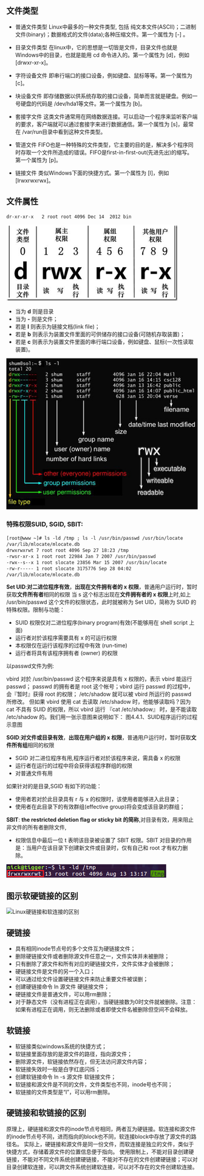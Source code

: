 ## 文件类型

- 普通文件类型
Linux中最多的一种文件类型, 包括 纯文本文件(ASCII)；二进制文件(binary)；数据格式的文件(data);各种压缩文件。第一个属性为 [-] 。

- 目录文件类型
在linux中，它的思想是一切皆是文件，目录文件也就是Windows中的目录，也就是能用 cd 命令进入的。第一个属性为 [d]，例如 [drwxr-xr-x]。
- 字符设备文件
即串行端口的接口设备，例如键盘、鼠标等等。第一个属性为 [c]。
- 块设备文件
即存储数据以供系统存取的接口设备，简单而言就是硬盘。例如一号硬盘的代码是 /dev/hda1等文件。第一个属性为 [b]。
- 套接字文件
这类文件通常用在网络数据连接。可以启动一个程序来监听客户端的要求，客户端就可以通过套接字来进行数据通信。第一个属性为 [s]，最常在 /var/run目录中看到这种文件类型。
- 管道文件
FIFO也是一种特殊的文件类型，它主要的目的是，解决多个程序同时存取一个文件所造成的错误。FIFO是first-in-first-out(先进先出)的缩写。第一个属性为 [p]。
- 链接文件
类似Windows下面的快捷方式。第一个属性为 [l]，例如 [lrwxrwxrwx]。


## 文件属性

```
dr-xr-xr-x   2 root root 4096 Dec 14  2012 bin
```

![363003_1227493859FdXT](img/363003_1227493859FdXT.png)

- 当为 **d** 则是目录
- 当为 **-** 则是文件；
- 若是 **l** 则表示为链接文档(link file)；
- 若是 **b** 则表示为装置文件里面的可供储存的接口设备(可随机存取装置)；
- 若是 **c** 则表示为装置文件里面的串行端口设备，例如键盘、鼠标(一次性读取装置)。

![img](img/file-llls22.jpg)

### 特殊权限SUID, SGID, SBIT:

```shell
[root@www ~]# ls -ld /tmp ; ls -l /usr/bin/passwd /usr/bin/locate /var/lib/mlocate/mlocate.db
drwxrwxrwt 7 root root 4096 Sep 27 18:23 /tmp
-rwsr-xr-x 1 root root 22984 Jan 7 2007 /usr/bin/passwd
-rwx--s--x 1 root slocate 23856 Mar 15 2007 /usr/bin/locate
-rw-r----- 1 root slocate 3175776 Sep 28 04:02 /var/lib/mlocate/mlocate.db
```
**Set UID**:**对二进位程序有效**，**出现在文件拥有者的 x 权限**，普通用户运行时，暂时获取**文件所有者**相同的权限
当 s 这个标志出现在**文件拥有者的 x 权限**上时,如上 /usr/bin/passwd 这个文件的权限状态，此时就被称为 Set UID，简称为 SUID 的特殊权限。限制与功能：

- SUID 权限仅对二进位程序(binary program)有效(不能够用在 shell script 上面)
- 运行者对於该程序需要具有 x 的可运行权限
- 本权限仅在运行该程序的过程中有效 (run-time)
- 运行者将具有该程序拥有者 (owner) 的权限

以passwd文件为例:

vbird 对於 /usr/bin/passwd 这个程序来说是具有 x 权限的，表示 vbird 能运行 passwd；
passwd 的拥有者是 root 这个帐号；vbird 运行 passwd 的过程中，会『暂时』获得 root 的权限；
/etc/shadow 就可以被 vbird 所运行的 passwd 所修改。
但如果 vbird 使用 cat 去读取 /etc/shadow 时，他能够读取吗？因为 cat 不具有 SUID 的权限，所以 vbird 运行 『cat /etc/shadow』 时，是不能读取 /etc/shadow 的。我们用一张示意图来说明如下：
图4.4.1、SUID程序运行的过程示意图

**SGID**:**对文件或目录有效**，**出现在用户组的 x 权限**，普通用户运行时，暂时获取**文件所有组**相同的权限

- SGID 对二进位程序有用,程序运行者对於该程序来说，需具备 x 的权限
- 运行者在运行的过程中将会获得该程序群组的权限
- 对普通文件有用

如果针对的是目录,SGID 有如下的功能：

- 使用者若对於此目录具有 r 与 x 的权限时，该使用者能够进入此目录；
- 使用者在此目录下的有效群组(effective group)将会变成该目录的群组；

**SBIT**: **the restricted deletion flag or sticky bit 的简称**,对目录有效，用来阻止非文件的所有者删除文件,

- 权限信息中最后一位 t 表明该目录被设置了 SBIT 权限。SBIT 对目录的作用是：当用户在该目录下创建新文件或目录时，仅有自己和 root 才有权力删除。

![img](img/952033-20180915174640290-896611380.png)

## 图示软硬链接的区别

![Linux硬链接和软连接的区别](https://xzchsia.github.io/img/in-post/linux-hard-soft-link/linux-soft-hard-link-diff.png)

## 硬链接

- 具有相同inode节点号的多个文件互为硬链接文件；
- 删除硬链接文件或者删除源文件任意之一，文件实体并未被删除；
- 只有删除了源文件和所有对应的硬链接文件，文件实体才会被删除；
- 硬链接文件是文件的另一个入口；
- 可以通过给文件设置硬链接文件来防止重要文件被误删；
- 创建硬链接命令 ln 源文件 硬链接文件；
- 硬链接文件是普通文件，可以用rm删除；
- 对于静态文件（没有进程正在调用），当硬链接数为0时文件就被删除。注意：如果有进程正在调用，则无法删除或者即使文件名被删除但空间不会释放。

## 软链接

- 软链接类似windows系统的快捷方式；
- 软链接里面存放的是源文件的路径，指向源文件；
- 删除源文件，软链接依然存在，但无法访问源文件内容；
- 软链接失效时一般是白字红底闪烁；
- 创建软链接命令 ln -s 源文件 软链接文件；
- 软链接和源文件是不同的文件，文件类型也不同，inode号也不同；
- 软链接的文件类型是“l”，可以用rm删除。

## 硬链接和软链接的区别

原理上，硬链接和源文件的inode节点号相同，两者互为硬链接。软连接和源文件的inode节点号不同，进而指向的block也不同，软连接block中存放了源文件的路径名。 实际上，硬链接和源文件是同一份文件，而软连接是独立的文件，类似于快捷方式，存储着源文件的位置信息便于指向。 使用限制上，不能对目录创建硬链接，不能对不同文件系统创建硬链接，不能对不存在的文件创建硬链接；可以对目录创建软连接，可以跨文件系统创建软连接，可以对不存在的文件创建软连接。

